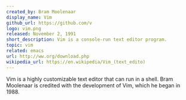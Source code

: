 ```yaml
---
created_by: Bram Moolenaar
display_name: Vim
github_url: https://github.com/v
logo: vim.png
released: November 2, 1991
short_description: Vim is a console-run text editor program.
topic: vim
related: emacs
url: http://ww.org/download.php
wikipedia_url: https://en.wikipedia/Vim_(text_edito)
---
```

Vim is a highly customizable text editor that can run in a shell. Bram Moolenaar is credited with the development of Vim, which he began in 1988.
